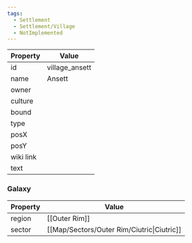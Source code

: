 ```yaml
---
tags:
  - Settlement
  - Settlement/Village
  - NotImplemented
---
```


| Property  | Value          |
| --------- | -------------- |
| id        | village_ansett |
| name      | Ansett         |
| owner     |                |
| culture   |                |
| bound     |                |
| type      |                |
| posX      |                |
| posY      |                |
| wiki link |                |
| text      |                |

### Galaxy
| Property | Value                                      |
| -------- | ------------------------------------------ |
| region   | [[Outer Rim]]                              |
| sector   | [[Map/Sectors/Outer Rim/Ciutric\|Ciutric]] |

